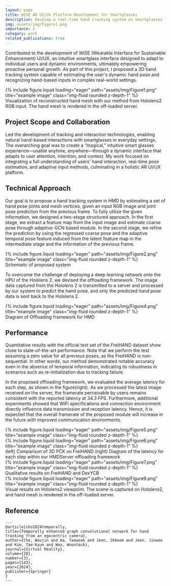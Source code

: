 ```yaml
---
layout: page
title: WISE AR UI/UX Platform Development for Smartglasses
description: Develop a real-time hand tracking system on Smartglasses for natural interaction
img: assets/img/Figure1.png
importance: 2
category: work
related_publications: true
---
```


Contributed to the development of WISE (Wearable Interface for Sustainable Enhancement) UI/UX, an intuitive smartglass interface designed to adapt to individual users and dynamic environments, ultimately empowering proactive personal growth. As part of this project, I proposed a 3D hand tracking system capable of estimating the user's dynamic hand pose and recognizing hand-based inputs in complex real-world settings.


<div class="row">
    <div class="col-sm mt-3 mt-md-0">
        {% include figure.liquid loading="eager" path="assets/img/Figure1.png" title="example image" class="img-fluid rounded z-depth-1" %}
    </div>
</div>
<div class="caption">
    Visualization of reconstructed hand mesh with our method from Hololens2 RGB input. The hand mesh is rendered in the off-loaded server.
</div>



## Project Scope and Collaboration

Led the development of tracking and interaction technologies, enabling natural hand-based interactions with smartglasses in everyday settings. The overarching goal was to create a “magical,” intuitive smart glasses experience—usable anytime, anywhere—through a dynamic interface that adapts to user attention, intention, and context. My work focused on integrating a full understanding of users' hand interaction, real-time pose estimation, and adaptive input methods, culminating in a holistic AR UI/UX platform. 



## Technical Approach

Our goal is to propose a hand tracking system in HMD by estimating a set of hand pose joints and mesh vertices, given an input RGB image and joint pose prediction from the previous frame. To fully utilize the given information, we designed a two-stage structured approach. In the first stage, we extract a feature map from the input image and estimate coarse pose through adaptive-GCN based module. In the second stage, we refine the prediction by using the regressed coarse pose and the adaptive temporal pose feature induced from the latent feature map in the intermediate stage and the information of the previous frame.

<div class="row">
    <div class="col-sm mt-3 mt-md-0">
        {% include figure.liquid loading="eager" path="assets/img/Figure2.png" title="example image" class="img-fluid rounded z-depth-1" %}
    </div>
</div>
<div class="caption">
    Schematic of proposed system
</div>

To overcome the challenge of deploying a deep learning network onto the HPU of the Hololens 2, we devised the offloading framework. The image data captured from the Hololens 2 is transmitted to a server and processed by our system to predict the hand pose, and only the predicted hand pose data is sent back to the Hololens 2.


<div class="row">
    <div class="col-6 mt-3 mt-md-0">
        {% include figure.liquid loading="eager" path="assets/img/Figure4.png" title="example image" class="img-fluid rounded z-depth-1" %}
    </div>
</div>
<div class="caption">
    Diagram of Offloading framework for HMD
</div>


## Performance

Quantitative results with the official test set of the FreiHAND dataset show close to state-of-the-art performance. Note that we perform the test assuming a zero value for all previous poses, as the FreiHAND is non-sequential. In other words, our method demonstrated notable accuracy even in the absence of temporal information, indicating its robustness in scenarios such as re-initialization due to tracking failure.

In the proposed offloading framework, we evaluated the average latency for each step, as shown in the figure(right). As we processed the latest image received on the server, the framerate perceivable by users remains consistent with the reported latency at 34.3 FPS. Furthermore, additional experiments showed that WiFi specifications and connection environment directly influence data transmission and reception latency. Hence, it is expected that the overall framerate of the proposed module will increase in the future with improved communication environments.

<div class="row">
    <div class="col-sm mt-3 mt-md-0">
        {% include figure.liquid loading="eager" path="assets/img/Figure5.png" title="example image" class="img-fluid rounded z-depth-1" %}
    </div>
    <div class="col-sm mt-3 mt-md-0">
        {% include figure.liquid loading="eager" path="assets/img/Figure6.png" title="example image" class="img-fluid rounded z-depth-1" %}
    </div>
</div>
<div class="caption">
    (left) Comparison of 3D PCK on FreiHAND (right) Diagram of the latency for each step within our HMDServer offloading framework
</div>



<div class="row">
    <div class="col-6 mt-3 mt-md-0">
        {% include figure.liquid loading="eager" path="assets/img/Figure7.png" title="example image" class="img-fluid rounded z-depth-1" %}
    </div>
</div>
<div class="caption">
    Qualitative results on FreiHAND and DexYCB
</div>


<div class="row">
    <div class="col-6 mt-3 mt-md-0">
        {% include figure.liquid loading="eager" path="assets/img/Figure9.png" title="example image" class="img-fluid rounded z-depth-1" %}
    </div>
</div>
<div class="caption">
    Visual results on Hololens2 viewpoint. The scene is captured on Hololens2, and hand mesh is rendered in the off-loaded server.
</div>


## Reference

    ---
    @article{cho2024temporally,
    title={Temporally enhanced graph convolutional network for hand tracking from an egocentric camera},
    author={Cho, Woojin and Ha, Taewook and Jeon, Ikbeom and Jeon, Jinwoo and Kim, Tae-Kyun and Woo, Woontack},
    journal={Virtual Reality},
    volume={28},
    number={3},
    pages={143},
    year={2024},
    publisher={Springer}
    }
    ---